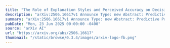 ```yaml
---
title: "The Role of Explanation Styles and Perceived Accuracy on Decision Making in Predictive Process Monitoring"
description: "arXiv:2506.16617v1 Announce Type: new Abstract: Predictive Process Monitoring (PPM) often uses deep learning models to predict the future behavior of ongoing processes, such as predicting process outcomes. While these models achieve high accuracy, their lack of interpretability undermines user trust and adoption. Explainable AI (XAI) aims to address this challenge by providing the reasoning behind the predictions. However, current evaluations of XAI in PPM focus primarily on functional metrics (such as fidelity), overlooking user-centered aspects such as their effect on task performance and decision-making. This study investigates the effects of explanation styles (feature importance, rule-based, and counterfactual) and perceived AI accuracy (low or high) on decision-making in PPM. We conducted a decision-making experiment, where users were presented with the AI predictions, perceived accuracy levels, and explanations of different styles. Users' decisions were measured both before and after receiving explanations, allowing the assessment of objective metrics (Task Performance and Agreement) and subjective metrics (Decision Confidence). Our findings show that perceived accuracy and explanation style have a significant effect."
summary: "arXiv:2506.16617v1 Announce Type: new Abstract: Predictive Process Monitoring (PPM) often uses deep learning models to predict the future behavior of ongoing processes, such as predicting process outcomes. While these models achieve high accuracy, their lack of interpretability undermines user trust and adoption. Explainable AI (XAI) aims to address this challenge by providing the reasoning behind the predictions. However, current evaluations of XAI in PPM focus primarily on functional metrics (such as fidelity), overlooking user-centered aspects such as their effect on task performance and decision-making. This study investigates the effects of explanation styles (feature importance, rule-based, and counterfactual) and perceived AI accuracy (low or high) on decision-making in PPM. We conducted a decision-making experiment, where users were presented with the AI predictions, perceived accuracy levels, and explanations of different styles. Users' decisions were measured both before and after receiving explanations, allowing the assessment of objective metrics (Task Performance and Agreement) and subjective metrics (Decision Confidence). Our findings show that perceived accuracy and explanation style have a significant effect."
pubDate: "Mon, 23 Jun 2025 00:00:00 -0400"
source: "arXiv AI"
url: "https://arxiv.org/abs/2506.16617"
thumbnail: "/static/browse/0.3.4/images/arxiv-logo-fb.png"
---
```


